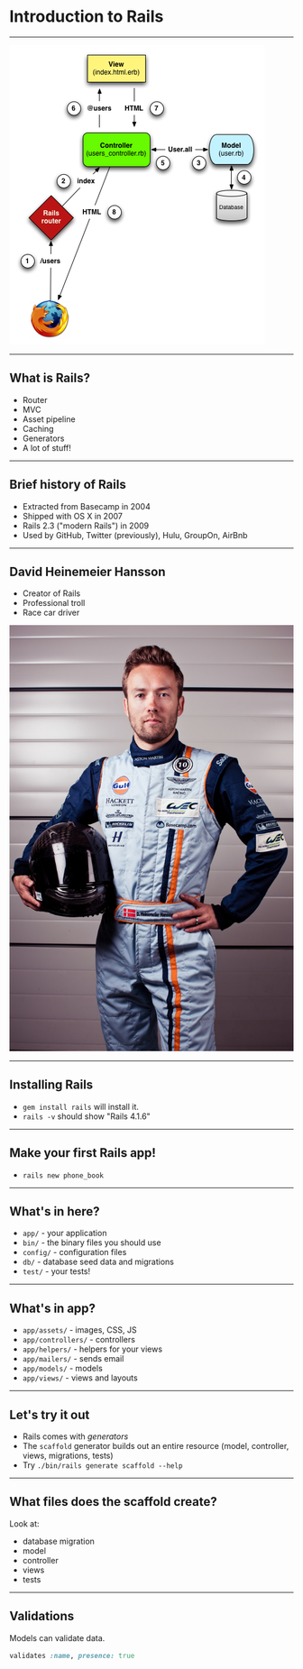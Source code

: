 # Introduction to Rails

---

![inline](RubyRails.png)

---
## What is Rails?

* Router
* MVC
* Asset pipeline
* Caching
* Generators
* A lot of stuff!

---

## Brief history of Rails

* Extracted from Basecamp in 2004
* Shipped with OS X in 2007
* Rails 2.3 ("modern Rails") in 2009
* Used by GitHub, Twitter (previously), Hulu, GroupOn, AirBnb

---

## David Heinemeier Hansson

* Creator of Rails
* Professional troll
* Race car driver

![right fit](dhh.jpg)

---

## Installing Rails

* `gem install rails` will install it.
* `rails -v` should show "Rails 4.1.6"

---

## Make your first Rails app!

* `rails new phone_book`

---

## What's in here?

* `app/` - your application
* `bin/` - the binary files you should use
* `config/` - configuration files
* `db/` - database seed data and migrations
* `test/` - your tests!

---

## What's in app?

* `app/assets/` - images, CSS, JS
* `app/controllers/` - controllers
* `app/helpers/` - helpers for your views
* `app/mailers/` - sends email
* `app/models/` - models
* `app/views/` - views and layouts

---

## Let's try it out

* Rails comes with _generators_
* The `scaffold` generator builds out an entire resource (model, controller, views, migrations, tests)
* Try `./bin/rails generate scaffold --help`

---

## What files does the scaffold create?

Look at:

* database migration
* model
* controller
* views
* tests

---

## Validations

Models can validate data.

```ruby
validates :name, presence: true
```
